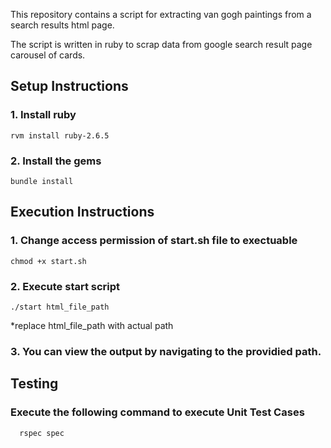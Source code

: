 This repository contains a script for extracting van gogh paintings from a search results html page.

The script is written in ruby to scrap data from google search result page carousel of cards. 

## Setup Instructions

### 1. Install ruby
```shell 
rvm install ruby-2.6.5
```

### 2. Install the gems
```shell
bundle install
```
## Execution Instructions
### 1. Change access permission of start.sh file to exectuable
```shell
chmod +x start.sh
```

### 2. Execute start script
```shell
./start html_file_path
```
*replace html_file_path with actual path 

### 3. You can view the output by navigating to the providied path.

## Testing
### Execute the following command to execute Unit Test Cases
```
  rspec spec
```
